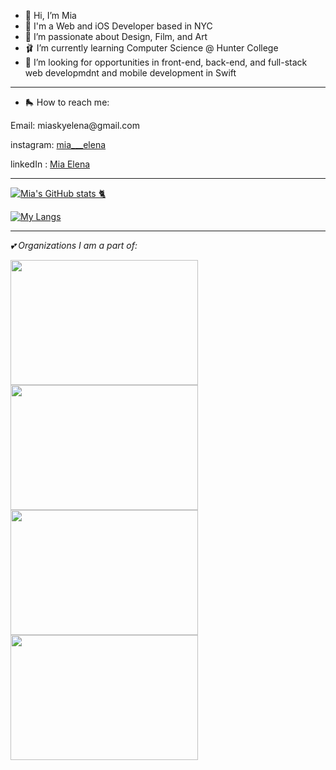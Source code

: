 
- 🎀 Hi, I’m Mia
- 🦩 I'm a Web and iOS Developer based in NYC
- 💮 I’m passionate about Design, Film, and Art 
- 🩰  I’m currently learning Computer Science @ Hunter College
- 📱 I’m looking for opportunities in front-end, back-end, and full-stack web developmdnt and mobile development in Swift 

<hr>

- 🛼 How to reach me: 
<p>Email: miaskyelena@gmail.com</p>
<p>instagram: <a href="https://www.instagram.com/mia___elena/">mia___elena</a></p>
<p>linkedIn : <a href="https://www.linkedin.com/in/miaelena/">Mia Elena</a></p>

<hr>

[![Mia's GitHub stats 🐈](https://github-readme-stats.vercel.app/api?username=miaskyelena&theme=nightowl&show_icons=true)]([https://github.com/anuraghazra/github-readme-stats](https://github.com/miaskyelena))

[![My Langs](https://github-readme-stats.vercel.app/api/top-langs/?username=miaskyelena)](https://github.com/miaskyelena/github-readme-stats)


<hr>
<p><em>💕 Organizations I am a part of:</em></p>

<img src= "https://www.hyperakt.com/assets/images/girls-who-code-annual-report-2021-2/GWC-Card-Assets-1.png" width="300" 
     height="200">
<img src= "https://blog.codepath.org/wp-content/uploads/2020/06/Screen-Shot-2020-06-01-at-2.53.50-PM-1024x574.png" width="300" 
     height="200">
<img src= "https://scontent-lga3-2.xx.fbcdn.net/v/t1.6435-9/82672771_167115367969007_7170366240458801152_n.png?_nc_cat=110&ccb=1-7&_nc_sid=e3f864&_nc_ohc=wK9fMjsSZP8AX9PvNxl&_nc_ht=scontent-lga3-2.xx&oh=00_AfDOLKv7TbER1vRB4KWiKI--YsF9rfmtRM1UiNHbwzIq4g&oe=63B48DA9" width="300" 
     height="200">
 <img src="https://static.wixstatic.com/media/a5019e_3f162defb3ab47a98c20208cf424e3c9~mv2.png/v1/fit/w_2500,h_1330,al_c/a5019e_3f162defb3ab47a98c20208cf424e3c9~mv2.png" width="300" height="200">
     

<!---
miaskyelena/miaskyelena is a ✨ special ✨ repository because its `README.md` (this file) appears on your GitHub profile.
You can click the Preview link to take a look at your changes.
--->

